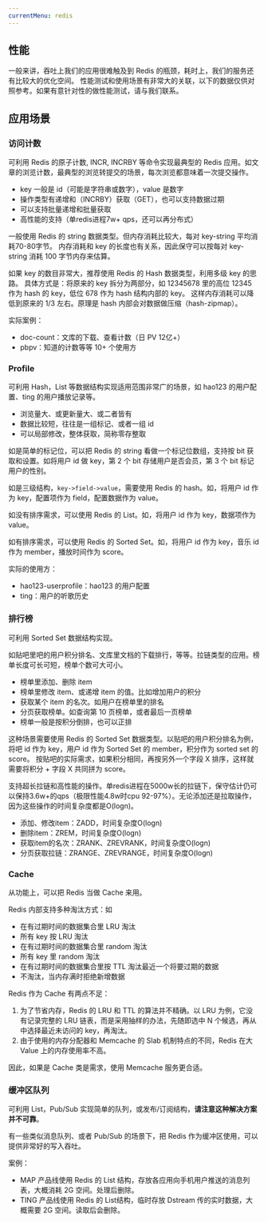 ```yaml
---
currentMenu: redis
---
```

## 性能

一般来讲，吞吐上我们的应用很难触及到 Redis 的瓶颈，耗时上，我们的服务还有比较大的优化空间。
性能测试和使用场景有非常大的关联，以下的数据仅供对照参考。如果有意针对性的做性能测试，请与我们联系。

## 应用场景

### 访问计数

可利用 Redis 的原子计数, INCR, INCRBY 等命令实现最典型的 Redis 应用。如文章的浏览计数，最典型的浏览转提交的场景，每次浏览都意味着一次提交操作。

* key 一般是 id（可能是字符串或数字），value 是数字
* 操作类型有递增和（INCRBY）获取（GET），也可以支持数据过期
* 可以支持批量递增和批量获取
* 高性能的支持（单redis进程7w+ qps，还可以再分布式）

一般使用 Redis 的 string 数据类型。但内存消耗比较大，每对 key-string 平均消耗70-80字节。
内存消耗和 key 的长度也有关系，因此保守可以按每对 key-string 消耗 100 字节内存来估算。

如果 key 的数目非常大，推荐使用 Redis 的 Hash 数据类型，利用多级 key 的思路。
具体方式是：将原来的 key 拆分为两部分，如 12345678 里的高位 12345 作为 hash 的 key，低位 678 作为 hash 结构内部的 key。
这样内存消耗可以降低到原来的 1/3 左右。原理是 hash 内部会对数据做压缩（hash-zipmap）。

实际案例：

* doc-count：文库的下载、查看计数（日 PV 12亿+）
* pbpv：知道的计数等等 10+ 个使用方


### Profile
可利用 Hash，List 等数据结构实现适用范围非常广的场景，如 hao123 的用户配置、ting 的用户播放记录等。

* 浏览量大、或更新量大、或二者皆有
* 数据比较短，往往是一组标记、或者一组 id
* 可以局部修改，整体获取，简称零存整取

如是简单的标记位，可以把 Redis 的 string 看做一个标记位数组，支持按 bit 获取和设置。如将用户 id 做 key，第 2 个 bit 存储用户是否会员，第 3 个 bit 标记用户的性别。

如是三级结构，`key->field->value`，需要使用 Redis 的 hash。如，将用户 id 作为 key，配置项作为 field，配置数据作为 value。

如没有排序需求，可以使用 Redis 的 List。如，将用户 id 作为 key，数据项作为 value。

如有排序需求，可以使用 Redis 的 Sorted Set。如，将用户 id 作为 key，音乐 id 作为 member，播放时间作为 score。

实际的使用方：

* hao123-userprofile：hao123 的用户配置
* ting：用户的听歌历史

### 排行榜
可利用 Sorted Set 数据结构实现。

如贴吧里吧的用户积分排名、文库里文档的下载排行，等等。拉链类型的应用。榜单长度可长可短，榜单个数可大可小。

* 榜单里添加、删除 item
* 榜单里修改 item、或递增 item 的值。比如增加用户的积分
* 获取某个 item 的名次。如用户在榜单里的排名
* 分页获取榜单。如查询第 10 页榜单，或者最后一页榜单
* 榜单一般是按积分倒排，也可以正排

这种场景需要使用 Redis 的 Sorted Set 数据类型。以贴吧的用户积分排名为例，将吧 id 作为 key，用户 id 作为 Sorted Set 的 member，积分作为 sorted set 的 score。
按贴吧的实际需求，如果积分相同，再按另外一个字段 X 排序，这样就需要将积分 + 字段 X 共同拼为 score。

支持超长拉链和高性能的操作。单redis进程在5000w长的拉链下，保守估计仍可以保持3.6w+的qps（极限性能4.8w时cpu 92-97%）。无论添加还是拉取操作，因为这些操作的时间复杂度都是O(logn)。

* 添加、修改item：ZADD，时间复杂度O(logn)
* 删除item：ZREM，时间复杂度O(logn)
* 获取item的名次：ZRANK、ZREVRANK，时间复杂度O(logn)
* 分页获取拉链：ZRANGE、ZREVRANGE，时间复杂度O(logn)

### Cache

从功能上，可以把 Redis 当做 Cache 来用。

Redis 内部支持多种淘汰方式：如

* 在有过期时间的数据集合里 LRU 淘汰
* 所有 key 按 LRU 淘汰
* 在有过期时间的数据集合里 random 淘汰
* 所有 key 里 random 淘汰
* 在有过期时间的数据集合里按 TTL 淘汰最近一个将要过期的数据
* 不淘汰，当内存满时拒绝新增数据

Redis 作为 Cache 有两点不足：

1. 为了节省内存，Redis 的 LRU 和 TTL 的算法并不精确。以 LRU 为例，它没有记录完整的 LRU 链表，而是采用抽样的办法，先随即选中 N 个候选，再从中选择最近未访问的 key，再淘汰。
1. 由于使用的内存分配器和 Memcache 的 Slab 机制特点的不同，Redis 在大 Value 上的内存使用率不高。

因此，如果是 Cache 类是需求，使用 Memcache 服务更合适。

### 缓冲区队列
可利用 List，Pub/Sub 实现简单的队列，或发布/订阅结构，**请注意这种解决方案并不可靠**。

有一些类似消息队列、或者 Pub/Sub 的场景下，把 Redis 作为缓冲区使用，可以提供非常好的写入吞吐。

案例：

* MAP 产品线使用 Redis 的 List 结构，存放各应用向手机用户推送的消息列表，大概消耗 2G 空间。处理后删除。
* TING 产品线使用 Redis 的 List结构，临时存放 Dstream 传的实时数据，大概需要 2G 空间。读取后会删除。
